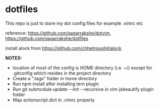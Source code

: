 dotfiles
========
This repo is just to store my dot config files for example .vimrc etc

reference: https://github.com/sagarrakshe/dotvim, https://github.com/sagarrakshe/dotfiles

install alock from https://github.com/chhetrisushil/alock

**NOTES:** 
  - location of most of the config is HOME directory (i.e. ~/) except for .gitconfig which resides in the project directory
  - Create a ".tags" folder in home directory
  - Run npm install after installing tern plugin
  - Run git submodule update --init --recursive in vim-jsbeautify plugin folder
  - Map actionscript.dict in .vimrc properly
